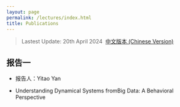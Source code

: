 ```yaml
---
layout: page
permalink: /lectures/index.html
title: Publications
---
```


> Lastest Update: 20th April 2024&nbsp;  [中文版本 (Chinese Version)](https://caihanlin.com/file/publications-zh/)

## 报告一

- 报告人：Yitao Yan<br>

- Understanding Dynamical Systems fromBig Data: A Behavioral Perspective<br>

  
